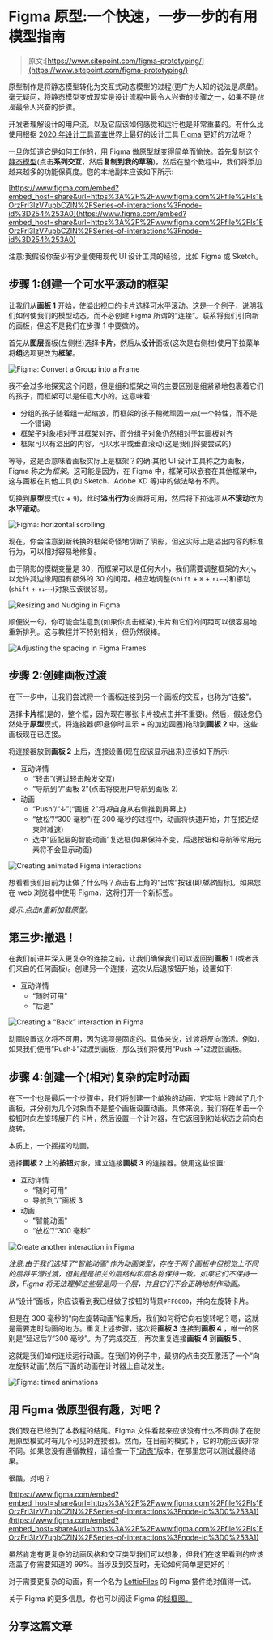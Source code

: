 # Figma 原型:一个快速，一步一步的有用模型指南

> 原文:[https://www.sitepoint.com/figma-prototyping/](https://www.sitepoint.com/figma-prototyping/)

原型制作是将静态模型转化为交互式动态模型的过程(更广为人知的说法是*原型*)。毫无疑问，将静态模型变成现实是设计流程中最令人兴奋的步骤之一，如果不是*也是*最令人兴奋的步骤。

开发者理解设计的用户流，以及它应该如何感觉和运行也是非常重要的。有什么比使用根据 [2020 年设计工具调查](https://uxtools.co/survey-2020/#toolkit)世界上最好的设计工具 [Figma](https://figma.com/) 更好的方法呢？

一旦你知道它是如何工作的，用 Figma 做原型就变得简单而愉快。首先复制这个[静态模型](https://figma.com/file/Is1EOrzFrl3lzV7upbCZlN/Series-of-interactions)(点击**系列交互**，然后**复制到我的草稿**)，然后在整个教程中，我们将添加越来越多的功能保真度。您的本地副本应该如下所示:

[https://www.figma.com/embed?embed_host=share&url=https%3A%2F%2Fwww.figma.com%2Ffile%2FIs1EOrzFrl3lzV7upbCZlN%2FSeries-of-interactions%3Fnode-id%3D254%253A0](https://www.figma.com/embed?embed_host=share&url=https%3A%2F%2Fwww.figma.com%2Ffile%2FIs1EOrzFrl3lzV7upbCZlN%2FSeries-of-interactions%3Fnode-id%3D254%253A0)

注意:我假设你至少有少量使用现代 UI 设计工具的经验，比如 Figma 或 Sketch。

## 步骤 1:创建一个可水平滚动的框架

让我们从**画板 1** 开始，使溢出视口的卡片选择可水平滚动。这是一个例子，说明我们如何使我们的模型动态，而不必创建 Figma 所谓的“连接”。联系将我们引向新的画板，但这不是我们在步骤 1 中要做的。

首先从**图层**面板(左侧栏)选择**卡片**，然后从**设计**面板(这次是右侧栏)使用下拉菜单将**组**选项更改为**框架**。

![Figma: Convert a Group into a Frame](../Images/1f5402e2b24c80cdd813deca5003bfbe.png)

我不会过多地探究这个问题，但是组和框架之间的主要区别是组紧紧地包裹着它们的孩子，而框架可以是任意大小的。这意味着:

*   分组的孩子随着组一起缩放，而框架的孩子稍微顽固一点(一个特性，而不是一个错误)
*   框架子对象相对于其框架对齐，而分组子对象仍然相对于其画板对齐
*   框架可以有溢出的内容，可以水平或垂直滚动(这是我们将要尝试的)

等等，这是否意味着画板实际上是框架？的确:其他 UI 设计工具称之为画板，Figma 称之为*框架*。这可能是因为，在 Figma 中，框架可以嵌套在其他框架中，这与画板在其他工具(如 Sketch、Adobe XD 等)中的做法略有不同。

切换到**原型**模式(`⌥` + `9`)，此时**溢出行为**设置将可用，然后将下拉选项从**不滚动**改为**水平滚动**。

![Figma: horizontal scrolling](../Images/68ee7f21a2eadad6652a4fbe4777ec75.png)

现在，你会注意到新转换的框架奇怪地切断了阴影，但这实际上是溢出内容的标准行为，可以相对容易地修复。

由于阴影的模糊变量是 30，而框架可以是任何大小，我们需要调整框架的大小，以允许其边缘周围有额外的 30 的间距。相应地调整(`shift` + `⌘` + `↑↓←→`)和挪动(`shift` + `↑↓←→`)对象应该很容易。

![Resizing and Nudging in Figma](../Images/79fad1cf327a9c05a08bafb933685694.png)

顺便说一句，你可能会注意到(如果你点击框架),卡片和它们的间距可以很容易地重新排列。这与教程并不特别相关，但仍然很棒。

![Adjusting the spacing in Figma Frames](../Images/85121d3c33d5998bed10b57e70033396.png)

## 步骤 2:创建画板过渡

在下一步中，让我们尝试将一个画板连接到另一个画板的交互，也称为“连接”。

选择**卡片**框(是的，整个框，因为现在哪张卡片被点击并不重要)。然后，假设您仍然处于**原型**模式，将连接器(即悬停时显示 **+** 的加边圆圈)拖动到**画板 2** 中。这些画板现在已连接。

将连接器放到**画板 2** 上后，连接设置(现在应该显示出来)应该如下所示:

*   互动详情
    *   “轻击”(通过轻击触发交互)
    *   “导航到“/”画板 2”(点击将使用户导航到画板 2)
*   动画
    *   “Push”/“↓”(“画板 2”将*将*自身从右侧推到屏幕上)
    *   “放松”/“300 毫秒”(在 300 毫秒的过程中，动画将快速开始，并在接近结束时减速)
    *   选中“匹配层的智能动画”复选框(如果保持不变，后退按钮和导航等常用元素将不会显示动画)

![Creating animated Figma interactions](../Images/5d34a00f71707aad0505583c95618388.png)

想看看我们目前为止做了什么吗？点击右上角的“出席”按钮(即*播放*图标)。如果您在 web 浏览器中使用 Figma，这将打开一个新标签。

*提示:点击`R`重新加载原型。*

## 第三步:撤退！

在我们前进并深入更复杂的连接之前，让我们确保我们可以返回到**画板 1** (或者我们来自的任何画板)。创建另一个连接，这次从后退按钮开始，设置如下:

*   互动详情
    *   “随时可用”
    *   "后退"

![Creating a “Back” interaction in Figma](../Images/e6996b37e781a163d52d03a1a976e677.png)

动画设置这次将不可用，因为选项是固定的。具体来说，过渡将反向激活。例如，如果我们使用“Push↓”过渡到画板，那么我们将使用“Push →”过渡回画板。

## 步骤 4:创建一个(相对)复杂的定时动画

在下一个也是最后一个步骤中，我们将创建一个单独的动画，它实际上跨越了几个画板，并分别为几个对象而不是整个画板设置动画。具体来说，我们将在单击一个按钮时向左旋转展开的卡片，然后设置一个计时器，在它返回到初始状态之前向右旋转。

本质上，一个摇摆的动画。

选择**画板 2** 上的**按钮**对象，建立连接**画板 3** 的连接器。使用这些设置:

*   互动详情
    *   “随时可用”
    *   导航到“/”画板 3
*   动画
    *   "智能动画"
    *   “放松”/“300 毫秒”

![Create another interaction in Figma](../Images/d4abc85198036f7fa951c42a175f43c4.png)

*注意:由于我们选择了“智能动画”作为动画类型，存在于两个画板中但视觉上不同的层将平滑过渡，但前提是相关的层结构和层名称保持一致。如果它们不保持一致，Figma 将无法理解这些层是同一个层，并且它们不会正确地制作动画。*

从“设计”面板，你应该看到我已经做了按钮的背景`#FF0000`，并向左旋转卡片。

但是在 300 毫秒的“向左旋转动画”结束后，我们如何将它向右旋转呢？嗯，这就是需要定时动画的地方。重复上述步骤，这次将**画板 3** 连接到**画板 4** ，唯一的区别是“延迟后”/“300 毫秒”。为了完成交互，再次重复连接**画板 4** 到**画板 5** 。

这就是我们如何连续运行动画。在我们的例子中，最初的点击交互激活了一个“向左旋转动画”,然后下面的动画在计时器上自动发生。

![Figma: timed animations](../Images/0abf1e03ec332f1ef44a8e80e1e6532d.png)

## 用 Figma 做原型很有趣，对吧？

我们现在已经到了本教程的结尾。Figma 文件看起来应该没有什么不同(除了在使用原型模式时有几个可见的连接器)。然而，在目前的模式下，它的功能应该非常不同。如果您没有遵循教程，请检查一下[“动态”](https://figma.com/file/Is1EOrzFrl3lzV7upbCZlN/Series-of-interactions?node-id=0%3A1)版本，在那里您可以测试最终结果。

很酷，对吧？

[https://www.figma.com/embed?embed_host=share&url=https%3A%2F%2Fwww.figma.com%2Ffile%2FIs1EOrzFrl3lzV7upbCZlN%2FSeries-of-interactions%3Fnode-id%3D0%253A1](https://www.figma.com/embed?embed_host=share&url=https%3A%2F%2Fwww.figma.com%2Ffile%2FIs1EOrzFrl3lzV7upbCZlN%2FSeries-of-interactions%3Fnode-id%3D0%253A1)

虽然肯定有更复杂的动画风格和交互类型我们可以想象，但我们在这里看到的应该涵盖了你需要知道的 99%。当涉及到交互时，无论如何简单是更好的！

对于需要更复杂的动画，有一个名为 [LottieFiles](https://figma.com/community/plugin/809860933081065308) 的 Figma 插件绝对值得一试。

关于 Figma 的更多信息，你也可以阅读 Figma 的[线框图。](https://www.sitepoint.com/wireframing-figma/)

## 分享这篇文章